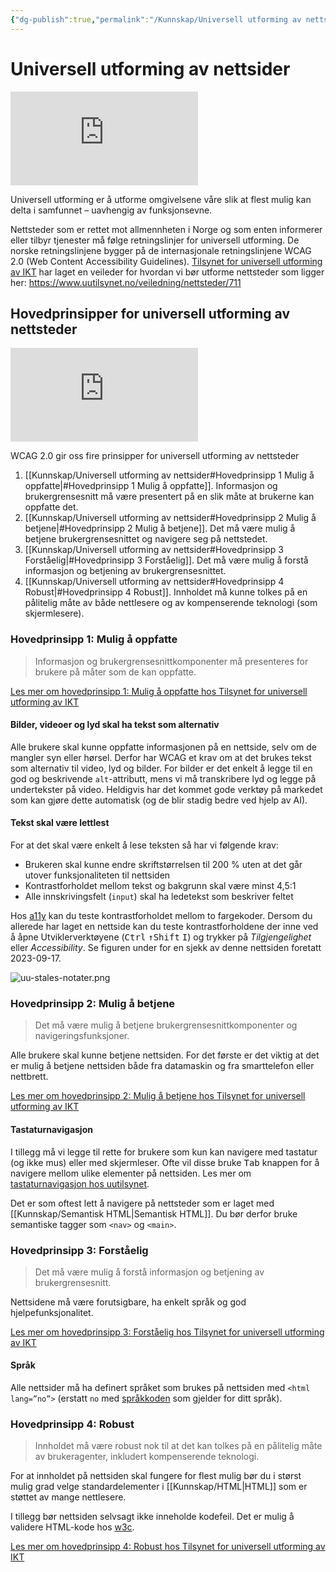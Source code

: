 ```yaml
---
{"dg-publish":true,"permalink":"/Kunnskap/Universell utforming av nettsider/","title":"Universell utforming av nettsider","tags":["it1","html"]}
---
```



# Universell utforming av nettsider

<iframe src="https://www.youtube.com/embed/mZFpcHSDdvk" class="youtube" title="Video fra Digitaliseringsdirektoratet om universell utforming" loading="lazy" frameborder="0" allow="accelerometer; autoplay; clipboard-write; encrypted-media; gyroscope; picture-in-picture; web-share" allowfullscreen></iframe>

Universell utforming er å utforme omgivelsene våre slik at flest mulig kan delta i samfunnet – uavhengig av funksjonsevne.

Nettsteder som er rettet mot allmennheten i Norge og som enten informerer eller tilbyr tjenester må følge retningslinjer for universell utforming. De norske retningslinjene bygger på de internasjonale retningslinjene <abbr>WCAG</abbr> 2.0 (Web Content Accessibility Guidelines). [Tilsynet for universell utforming av IKT](https://www.uutilsynet.no/) har laget en veileder for hvordan vi bør utforme nettsteder som ligger her: <https://www.uutilsynet.no/veiledning/nettsteder/711>

## Hovedprinsipper for universell utforming av nettsteder
<iframe src="https://www.youtube.com/embed/KSLx3yPwGGY" class="youtube" title="Introduksjon til universell utforming av nettsteder" loading="lazy" frameborder="0" allow="accelerometer; autoplay; clipboard-write; encrypted-media; gyroscope; picture-in-picture; web-share" allowfullscreen></iframe>

<abbr>WCAG</abbr> 2.0 gir oss fire prinsipper for universell utforming av nettsteder

1. [[Kunnskap/Universell utforming av nettsider#Hovedprinsipp 1 Mulig å oppfatte\|#Hovedprinsipp 1 Mulig å oppfatte]]. Informasjon og brukergrensesnitt må være presentert på en slik måte at brukerne kan oppfatte det.
2. [[Kunnskap/Universell utforming av nettsider#Hovedprinsipp 2 Mulig å betjene\|#Hovedprinsipp 2 Mulig å betjene]]. Det må være mulig å betjene brukergrensesnittet og navigere seg på nettstedet.
3. [[Kunnskap/Universell utforming av nettsider#Hovedprinsipp 3 Forståelig\|#Hovedprinsipp 3 Forståelig]]. Det må være mulig å forstå informasjon og betjening av brukergrensesnittet.
4. [[Kunnskap/Universell utforming av nettsider#Hovedprinsipp 4 Robust\|#Hovedprinsipp 4 Robust]]. Innholdet må kunne tolkes på en pålitelig måte av både nettlesere og av kompenserende teknologi (som skjermlesere).

### Hovedprinsipp 1: Mulig å oppfatte
>Informasjon og brukergrensesnittkomponenter må presenteres for brukere på måter som de kan oppfatte.

[Les mer om hovedprinsipp 1: Mulig å oppfatte hos Tilsynet for universell utforming av IKT](https://www.uutilsynet.no/wcag-standarden/1-mulig-oppfatte/714)

#### Bilder, videoer og lyd skal ha tekst som alternativ
Alle brukere skal kunne oppfatte informasjonen på en nettside, selv om de mangler syn eller hørsel. Derfor har <abbr>WCAG</abbr> et krav om at det brukes tekst som alternativ til video, lyd og bilder. For bilder er det enkelt å legge til en god og beskrivende `alt`-attributt, mens vi må transkribere lyd og legge på undertekster på video. Heldigvis har det kommet gode verktøy på markedet som kan gjøre dette automatisk (og de blir stadig bedre ved hjelp av AI).

#### Tekst skal være lettlest
For at det skal være enkelt å lese teksten så har vi følgende krav:
- Brukeren skal kunne endre skriftstørrelsen til 200 % uten at det går utover funksjonaliteten til nettsiden
- Kontrastforholdet mellom tekst og bakgrunn skal være minst 4,5:1
- Alle innskrivingsfelt (`input`) skal ha ledetekst som beskriver feltet

Hos [a11y](https://color.a11y.com/ContrastPair/) kan du teste kontrastforholdet mellom to fargekoder. Dersom du allerede har laget en nettside kan du teste kontrastforholdene der inne ved å åpne Utviklerverktøyene (<kbd>Ctrl</kbd> <kbd>↑Shift</kbd> <kbd>I</kbd>) og trykker på *Tilgjengelighet* eller *Accessibility*. Se figuren under for en sjekk av denne nettsiden foretatt 2023-09-17. 

![uu-stales-notater.png](/img/user/_resources/uu-stales-notater.png)

### Hovedprinsipp 2: Mulig å betjene
>Det må være mulig å betjene brukergrensesnittkomponenter og navigeringsfunksjoner.

Alle brukere skal kunne betjene nettsiden. For det første er det viktig at det er mulig å betjene nettsiden både fra datamaskin og fra smarttelefon eller nettbrett.

[Les mer om hovedprinsipp 2: Mulig å betjene hos Tilsynet for universell utforming av IKT](https://www.uutilsynet.no/wcag-standarden/2-mulig-betjene/716)

#### Tastaturnavigasjon

I tillegg må vi legge til rette for brukere som kun kan navigere med tastatur (og ikke mus) eller med skjermleser. Ofte vil disse bruke <kbd>Tab</kbd> knappen for å navigere mellom ulike elementer på nettsiden. Les mer om [tastaturnavigasjon hos uutilsynet](https://www.uutilsynet.no/veiledning/tastaturnavigasjon/37).

Det er som oftest lett å navigere på nettsteder som er laget med [[Kunnskap/Semantisk HTML\|Semantisk HTML]]. Du bør derfor bruke semantiske tagger som `<nav>` og `<main>`.

### Hovedprinsipp 3: Forståelig
>Det må være mulig å forstå informasjon og betjening av brukergrensesnitt. 

Nettsidene må være forutsigbare, ha enkelt språk og god hjelpefunksjonalitet.

[Les mer om hovedprinsipp 3: Forståelig hos Tilsynet for universell utforming av IKT](https://www.uutilsynet.no/wcag-standarden/3-forstaelig/717)

#### Språk
Alle nettsider må ha definert språket som brukes på nettsiden med `<html lang=”no”>` (erstatt `no` med [språkkoden](https://www.loc.gov/standards/iso639-2/php/code_list.php) som gjelder for ditt språk).

### Hovedprinsipp 4: Robust
>Innholdet må være robust nok til at det kan tolkes på en pålitelig måte av brukeragenter, inkludert kompenserende teknologi.

For at innholdet på nettsiden skal fungere for flest mulig bør du i størst mulig grad velge standardelementer i [[Kunnskap/HTML\|HTML]] som er støttet av mange nettlesere. 

I tillegg bør nettsiden selvsagt ikke inneholde kodefeil. Det er mulig å validere HTML-kode hos [w3c](https://validator.w3.org/).

[Les mer om hovedprinsipp 4: Robust hos Tilsynet for universell utforming av IKT](https://www.uutilsynet.no/wcag-standarden/4-robust/718)
